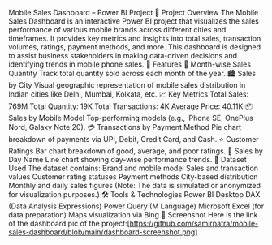 Mobile Sales Dashboard – Power BI Project
📌 Project Overview
The Mobile Sales Dashboard is an interactive Power BI project that visualizes the sales performance of various mobile brands across different cities and timeframes. It provides key metrics and insights into total sales, transaction volumes, ratings, payment methods, and more.
This dashboard is designed to assist business stakeholders in making data-driven decisions and identifying trends in mobile phone sales.
🚀 Features
📅 Month-wise Sales Quantity
Track total quantity sold across each month of the year.
🏙 Sales by City
Visual geographic representation of mobile sales distribution in Indian cities like Delhi, Mumbai, Kolkata, etc.
📈 Key Metrics
Total Sales: 769M
Total Quantity: 19K
Total Transactions: 4K
Average Price: 40.11K
📦 Sales by Mobile Model
Top-performing models (e.g., iPhone SE, OnePlus Nord, Galaxy Note 20).
💳 Transactions by Payment Method
Pie chart breakdown of payments via UPI, Debit, Credit Card, and Cash.
⭐ Customer Ratings
Bar chart breakdown of good, average, and poor ratings.
📆 Sales by Day Name
Line chart showing day-wise performance trends.
📂 Dataset Used
The dataset contains:
Brand and mobile model
Sales and transaction values
Customer rating statuses
Payment methods
City-based distribution
Monthly and daily sales figures
(Note: The data is simulated or anonymized for visualization purposes.)
🛠 Tools & Technologies
Power BI Desktop
DAX (Data Analysis Expressions)
Power Query (M Language)
Microsoft Excel (for data preparation)
Maps visualization via Bing
📸 Screenshot
Here is the link of the dashboard pic of the project:[https://github.com/samirpatra/mobile-sales-dashboard/blob/main/dashboard-screenshot.png]
